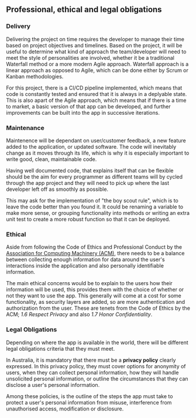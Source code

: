 ## Professional, ethical and legal obligations

### Delivery

Delivering the project on time requires the developer to manage their time based on project objectives and timelines. Based on the project, it will be useful to determine what kind of approach the team/developer will need to meet the style of personalities are involved, whether it be a traditional Waterfall method or a more modern Agile approach. Waterfall approach is a linear approach as opposed to Agile, which can be done either by Scrum or Kanban methodologies. 

For this project, there is a CI/CD pipeline implemented, which means that code is constantly tested and ensured that it is always in a deplyable state. This is also apart of the Agile approach, which means that if there is a time to market, a basic version of that app can be developed, and further improvements can be built into the app in successive iterations.


### Maintenance

Maintenence will be dependant on user/customer feedback, a new feature added to the application, or updated software. The code will inevitably change as it moves through its life, which is why it is especially important to write good, clean, maintainable code. 

Having well documented code, that explains itself that can be flexible should be the aim for every programmer as different teams will by cycled through the app project and they will need to pick up where the last developer left off as smoothly as possible.

This may ask for the implementation of "the boy scout rule", which is to leave the code better than you found it. It could be renaming a variable to make more sense, or grouping functionality into methods or writing an extra unit test to create a more robust function so that it can be deployed.

### Ethical

Aside from following the Code of Ethics and Professional Conduct by the [Association for Computing Machinery (ACM)](http://www.acm.org/about/code-of-ethics), there needs to be a balance between collecting enough information for data around the user's interactions inside the application and also personally identifiable information. 

The main ethical concerns would be to explain to the users how their information will be used, this provides them with the choice of whether or not they want to use the app. This generally will come at a cost for some functionality, as security layers are added, so are more authentication and authorization from the user. These are tenets from the Code of Ethics by the ACM; _1.6 Respect Privacy_ and also _1.7 Honor Confidentiality_.

### Legal Obligations

Depending on where the app is available in the world, there will be different legal obligations criteria that they must meet.

In Australia, it is mandatory that there must be a **privacy policy** clearly expressed. In this privacy policy, they must cover options for anonymity of users, when they can collect personal information, how they will handle unsolicited personal information, or outline the circumstances that they can disclose a user's personal information.

Among these policies, is the outline of the steps the app must take to protect a user's personal information from misuse, interference from unauthorised access, modification or disclosure. 